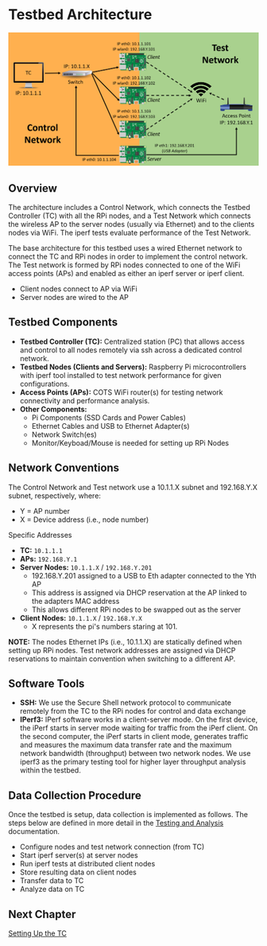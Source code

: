 # Testbed Architecture
![GitHub Logo](Images/TB_Architecture2.png)

## Overview
The architecture includes a Control Network, which connects the Testbed Controller (TC) with all the RPi nodes, and a Test Network which connects the wireless AP to the server nodes (usually via Ethernet) and to the clients nodes via WiFi. The iperf tests evaluate performance of the Test Network.

The base architecture for this testbed uses a wired Ethernet network to connect the TC and RPi nodes in order to implement the control network. The Test network is formed by RPi nodes connected to one of the WiFi access points (APs) and enabled as either an iperf server or iperf client.
* Client nodes connect to AP via WiFi
* Server nodes are wired to the AP


## Testbed Components
* **Testbed Controller (TC):** Centralized station (PC) that allows access and control to all nodes remotely via ssh across a dedicated control network.
* **Testbed Nodes (Clients and Servers):** Raspberry Pi microcontrollers with iperf tool installed to test network performance for given configurations.
* **Access Points (APs):** COTS WiFi router(s) for testing network connectivity and performance analysis. 
* **Other Components:**
  - Pi Components (SSD Cards and Power Cables)
  - Ethernet Cables and USB to Ethernet Adapter(s)
  - Network Switch(es)
  - Monitor/Keyboad/Mouse is needed for setting up RPi Nodes


## Network Conventions
The Control Network and Test network use a 10.1.1.X subnet and 192.168.Y.X subnet, respectively, where: 
* Y = AP number
* X = Device address (i.e., node number)

Specific Addresses
* **TC:** `10.1.1.1`
* **APs:** `192.168.Y.1`
* **Server Nodes:** `10.1.1.X` / `192.168.Y.201` 
  - 192.168.Y.201 assigned to a USB to Eth adapter connected to the Yth AP
  - This address is assigned via DHCP reservation at the AP linked to the adapters MAC address
  - This allows different RPi nodes to be swapped out as the server
* **Client Nodes:** `10.1.1.X` / `192.168.Y.X`
  - X represents the pi's numbers staring at 101.

**NOTE:** The nodes Ethernet IPs (i.e., 10.1.1.X) are statically defined when setting up RPi nodes. Test network addresses are assigned via DHCP reservations to maintain convention when switching to a different AP.


## Software Tools
* **SSH:** We use the Secure Shell network protocol to communicate remotely from the TC to the RPi nodes for control and data exchange
* **IPerf3:** IPerf software works in a client-server mode. On the first device, the iPerf starts in server mode waiting for traffic from the iPerf client. On the second computer, the iPerf starts in client mode, generates traffic and measures the maximum data transfer rate and the maximum network bandwidth (throughput) between two network nodes. We use iperf3 as the primary testing tool for higher layer throughput analysis within the testbed.

## Data Collection Procedure
Once the testbed is setup, data collection is implemented as follows. The steps below are defined in more detail in the [Testing and Analysis](https://github.com/UCaNLabUMB/Testbed_Controller/blob/main/Documentation/Testing.md) documentation.
* Configure nodes and test network connection (from TC)
* Start iperf server(s) at server nodes
* Run iperf tests at distributed client nodes
* Store resulting data on client nodes
* Transfer data to TC
* Analyze data on TC

## Next Chapter
[Setting Up the TC](https://github.com/UCaNLabUMB/Testbed_Controller/blob/main/Documentation/Setup_TC.md)